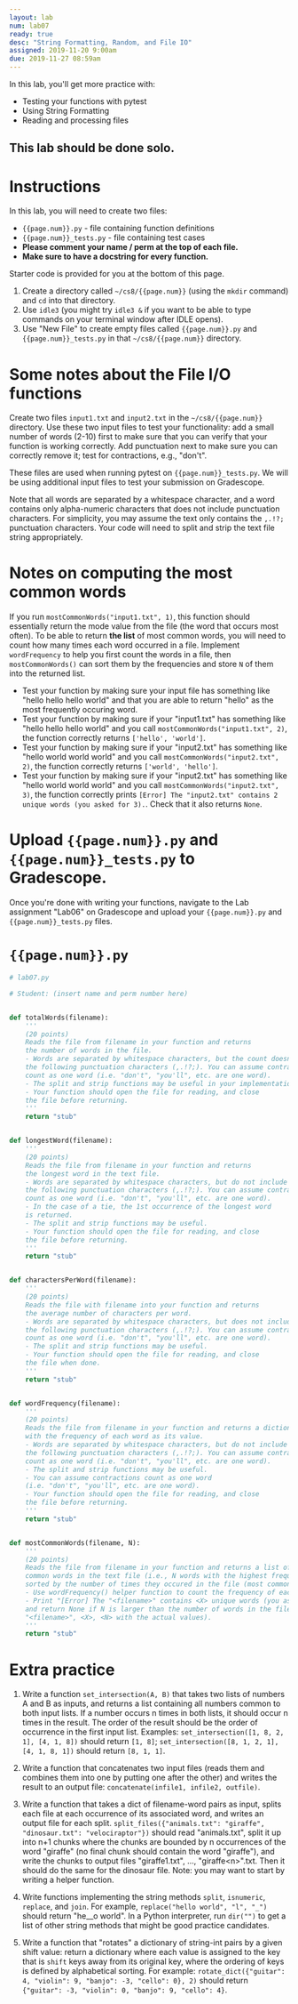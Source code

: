 ```yaml
---
layout: lab
num: lab07
ready: true
desc: "String Formatting, Random, and File IO"
assigned: 2019-11-20 9:00am
due: 2019-11-27 08:59am
---
```


In this lab, you'll get more practice with:

* Testing your functions with pytest
* Using String Formatting
* Reading and processing files

## This lab should be done solo.

# Instructions

In this lab, you will need to create two files:
* `{{page.num}}.py` - file containing function definitions
* `{{page.num}}_tests.py` - file containing test cases
* <strong>Please comment your name / perm at the top of each file.</strong>
* <strong>Make sure to have a docstring for every function.</strong>

Starter code is provided for you at the bottom of this page.

1.  Create a directory called `~/cs8/{{page.num}}` (using the `mkdir` command) and `cd` into that directory.
2.  Use `idle3` (you might try `idle3 &` if you want to be able to type commands on your terminal window after IDLE opens).
3.  Use "New File" to create empty files called `{{page.num}}.py` and `{{page.num}}_tests.py` in that `~/cs8/{{page.num}}` directory.


# Some notes about the File I/O functions

Create two files `input1.txt` and `input2.txt` in the `~/cs8/{{page.num}}` directory. Use these two input files to test your functionality: add a small number of words (2-10) first to make sure that you can verify that your function is working correctly. Add punctuation next to make sure you can correctly remove it; test for contractions, e.g., "don't".

These files are used when running pytest on `{{page.num}}_tests.py`. We will be using additional input files to test your submission on Gradescope.

Note that all words are separated by a whitespace character, and a word contains only alpha-numeric characters that does not include punctuation characters. For simplicity, you may assume the text only contains the `,.!?;` punctuation characters. Your code will need to split and strip the text file string appropriately.


# Notes on computing the most common words

If you run `mostCommonWords("input1.txt", 1)`, this function should essentially return the mode value from the file (the word that occurs most often). To be able to return **the list** of most common words, you will need to count how many times each word occurred in a file. Implement `wordFrequency` to help you first count the words in a file, then `mostCommonWords()` can sort them by the frequencies and store `N` of them into the returned list.

* Test your function by making sure your input file has something like "hello hello hello world" and that you are able to return "hello" as the most frequently occuring word.
* Test your function by making sure if your "input1.txt" has something like "hello hello hello world" and you call `mostCommonWords("input1.txt", 2)`, the function correctly returns `['hello', 'world']`.
* Test your function by making sure if your "input2.txt" has something like "hello world world world" and you call `mostCommonWords("input2.txt", 2)`, the function correctly returns `['world', 'hello']`.
* Test your function by making sure if your "input2.txt" has something like "hello world world world" and you call `mostCommonWords("input2.txt", 3)`, the function correctly prints `[Error] The "input2.txt" contains 2 unique words (you asked for 3).`. Check that it also returns `None`.



# Upload `{{page.num}}.py` and `{{page.num}}_tests.py` to Gradescope.

Once you're done with writing your functions, navigate to the Lab assignment "Lab06" on Gradescope and upload your `{{page.num}}.py` and `{{page.num}}_tests.py` files.


# `{{page.num}}.py`

```python
# lab07.py

# Student: (insert name and perm number here)


def totalWords(filename):
    '''
    (20 points)
    Reads the file from filename in your function and returns
    the number of words in the file.
    - Words are separated by whitespace characters, but the count doesn't include
    the following punctuation characters (,.!?;). You can assume contractions
    count as one word (i.e. "don't", "you'll", etc. are one word).
    - The split and strip functions may be useful in your implementation.
    - Your function should open the file for reading, and close
    the file before returning.
    '''
    return "stub"


def longestWord(filename):
    '''
    (20 points)
    Reads the file from filename in your function and returns
    the longest word in the text file.
    - Words are separated by whitespace characters, but do not include
    the following punctuation characters (,.!?;). You can assume contractions
    count as one word (i.e. "don't", "you'll", etc. are one word).
    - In the case of a tie, the 1st occurrence of the longest word
    is returned.
    - The split and strip functions may be useful.
    - Your function should open the file for reading, and close
    the file before returning.
    '''
    return "stub"


def charactersPerWord(filename):
    '''
    (20 points)
    Reads the file with filename into your function and returns
    the average number of characters per word.
    - Words are separated by whitespace characters, but does not include
    the following punctuation characters (,.!?;). You can assume contractions
    count as one word (i.e. "don't", "you'll", etc. are one word).
    - The split and strip functions may be useful.
    - Your function should open the file for reading, and close
    the file when done.
    '''
    return "stub"


def wordFrequency(filename):
    '''
    (20 points)
    Reads the file from filename in your function and returns a dictionary
    with the frequency of each word as its value.
    - Words are separated by whitespace characters, but do not include
    the following punctuation characters (,.!?;). You can assume contractions
    count as one word (i.e. "don't", "you'll", etc. are one word).
    - The split and strip functions may be useful.
    - You can assume contractions count as one word
    (i.e. "don't", "you'll", etc. are one word).
    - Your function should open the file for reading, and close
    the file before returning.
    '''
    return "stub"


def mostCommonWords(filename, N):
    '''
    (20 points)
    Reads the file from filename in your function and returns a list of N most
    common words in the text file (i.e., N words with the highest frequency),
    sorted by the number of times they occured in the file (most common first).
    - Use wordFrequency() helper function to count the frequency of each word.
    - Print "[Error] The "<filename>" contains <X> unique words (you asked for <N>)."
    and return None if N is larger than the number of words in the file (substitute
    "<filename>", <X>, <N> with the actual values).
    '''
    return "stub"

```

# Extra practice

1. Write a function `set_intersection(A, B)` that takes two lists of numbers A and B as inputs, and returns a list containing all numbers common to both input lists. If a number occurs n times in both lists, it should occur n times in the result. The order of the result should be the order of occurrence in the first input list. Examples: `set_intersection([1, 8, 2, 1], [4, 1, 8])` should return `[1, 8]`; `set_intersection([8, 1, 2, 1], [4, 1, 8, 1])` should return `[8, 1, 1]`.

2. Write a function that concatenates two input files (reads them and combines them into one by putting one after the other) and writes the result to an output file: `concatenate(infile1, infile2, outfile)`.

3. Write a function that takes a dict of filename-word pairs as input, splits each file at each occurrence of its associated word, and writes an output file for each split. `split_files({"animals.txt": "giraffe", "dinosaur.txt": "velociraptor"})` should read "animals.txt", split it up into n+1 chunks where the chunks are bounded by n occurrences of the word "giraffe" (no final chunk should contain the word "giraffe"), and write the chunks to output files "giraffe1.txt", ..., "giraffe\<n\>".txt. Then it should do the same for the dinosaur file. Note: you may want to start by writing a helper function.

4. Write functions implementing the string methods `split`, `isnumeric`, `replace`, and `join`. For example, `replace("hello world", "l", "_")` should return "he__o world". In a Python interpreter, run `dir("")` to get a list of other string methods that might be good practice candidates.

5. Write a function that "rotates" a dictionary of string-int pairs by a given shift value: return a dictionary where each value is assigned to the key that is `shift` keys away from its original key, where the ordering of keys is defined by alphabetical sorting. For example: `rotate_dict({"guitar": 4, "violin": 9, "banjo": -3, "cello": 0}, 2)` should return `{"guitar": -3, "violin": 0, "banjo": 9, "cello": 4}`.
